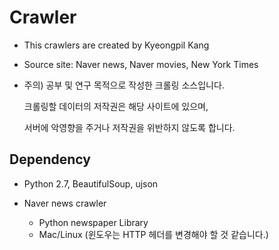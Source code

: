 # Crawler
* This crawlers are created by Kyeongpil Kang
* Source site: Naver news, Naver movies, New York Times
* 주의) 공부 및 연구 목적으로 작성한 크롤링 소스입니다.

	크롤링할 데이터의 저작권은 해당 사이트에 있으며,
	
	서버에 악영향을 주거나 저작권을 위반하지 않도록 합니다.

	
## Dependency
* Python 2.7, BeautifulSoup, ujson

* Naver news crawler
	* Python newspaper Library
	* Mac/Linux (윈도우는 HTTP 헤더를 변경해야 할 것 같습니다.)